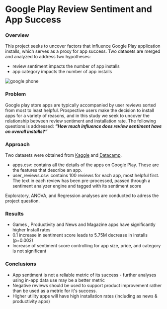 # Google Play Review Sentiment and App Success

### Overview
This project seeks to uncover factors that influence Google Play application installs, which serves as a proxy for app success. Two datasets are merged and analyzed to address two hypotheses: 

- review sentiment impacts the number of app installs
- app category impacts the number of app installs

![google phone](https://images.unsplash.com/photo-1612442443556-09b5b309e637?ixlib=rb-1.2.1&ixid=MnwxMjA3fDB8MHxwaG90by1wYWdlfHx8fGVufDB8fHx8&auto=format&fit=crop&w=2070&q=80)

### Problem
Google play store apps are typically accompanied by user reviews sorted from most to least helpful. Prospective users make the decision to install apps for a variety of reasons, and in this study we seek to uncover the relationship between review sentiment and installation rate. The following questions is addressed: <b><i>“How much influence does review sentiment have on overall installs?”</b></i>

### Approach
Two datasets were obtained from [Kaggle](https://www.kaggle.com/datasets/yassershrief/goggle-play-data) and [Datacamp](https://projects.datacamp.com/projects/1197).

- apps.csv: contains all the details of the apps on Google Play. These are the features that describe an app.
- user_reviews.csv: contains 100 reviews for each app, most helpful first. The text in each review has been pre-processed, passed through a sentiment analyzer engine and tagged with its sentiment score

Exploratory, ANOVA, and Regression analyses are conducted to adress the project question.

### Results
- Games , Productivity and News and Magazine apps have significantly higher Install rates 
- 0.1 increase in sentiment score leads to 5.75M decrease in installs (p=0.002)
- Increase of sentiment score controlling for app size, price, and category is not significant

### Conclusions
- App sentiment is not a reliable metric of its success - further analyses using in-app data use may be a better metric
- Negative reviews should be used to support product improvement rather than be used as a metric for it's success.
- Higher utility apps will have high installation rates (including as news & productivity apps)
